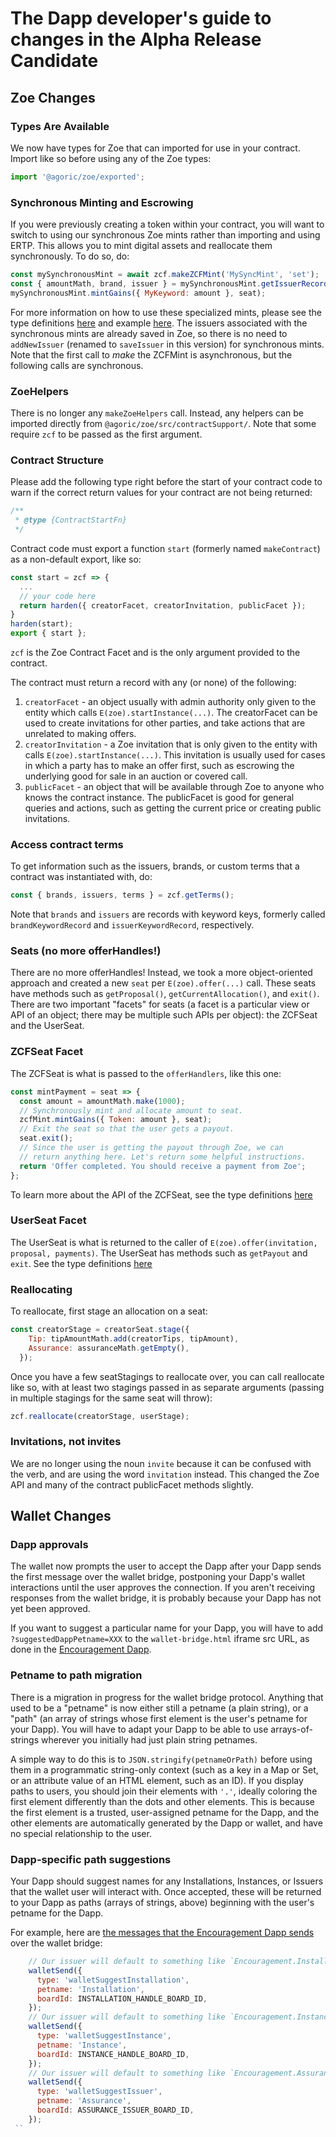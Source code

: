 # The Dapp developer's guide to changes in the Alpha Release Candidate

## Zoe Changes

### Types Are Available

We now have types for Zoe that can imported for use in your contract.
Import like so before using any of the Zoe types:

```js
import '@agoric/zoe/exported';
```

### Synchronous Minting and Escrowing

If you were previously creating a token within your contract, you will
want to switch to using our synchronous Zoe mints rather than
importing and using ERTP. This allows you to mint digital assets and
reallocate them synchronously. To do so, do:

```js
const mySynchronousMint = await zcf.makeZCFMint('MySyncMint', 'set');
const { amountMath, brand, issuer } = mySynchronousMint.getIssuerRecord();
mySynchronousMint.mintGains({ MyKeyword: amount }, seat);
```

For more information on how to use these specialized mints, please see
the type definitions
[here](https://github.com/Agoric/agoric-sdk/blob/7058a852c46625e28aa9a290b2c99f2a39d0cba5/packages/zoe/src/types.js#L221)
and example
[here](https://github.com/Agoric/agoric-sdk/blob/ee8f782578ff4f2ea9e0ec557e14d1f52c795ca9/packages/zoe/src/contracts/mintPayments.js#L34).
The issuers associated with the synchronous mints are already saved in
Zoe, so there is no need to `addNewIssuer` (renamed to `saveIssuer` in
this version) for synchronous mints. Note that the first call to *make*
the ZCFMint is asynchronous, but the following calls are synchronous. 

### ZoeHelpers

There is no longer any `makeZoeHelpers` call. Instead, any helpers can
be imported directly from `@agoric/zoe/src/contractSupport/`. Note
that some require `zcf` to be passed as the first argument.

### Contract Structure

Please add the following type right before the start of your contract
code to warn if the correct return values for your contract are not
being returned:

```js
/**
 * @type {ContractStartFn}
 */
 ```

Contract code must export a function `start` (formerly named `makeContract`) as a non-default export,
like so:

```js
const start = zcf => {
  ...
  // your code here
  return harden({ creatorFacet, creatorInvitation, publicFacet });
}
harden(start);
export { start };
```

`zcf` is the Zoe Contract Facet and is the only argument provided to
the contract.

The contract must return a record with any (or none) of the following:
1. `creatorFacet` - an object usually with admin authority only given to the
   entity which calls `E(zoe).startInstance(...)`. The creatorFacet
   can be used to create invitations for other parties, and take actions
   that are unrelated to making offers.
2. `creatorInvitation` - a Zoe invitation that is only given to the entity
   with calls `E(zoe).startInstance(...)`. This invitation is usually
   used for cases in which a party has to make an offer first, such as
   escrowing the underlying good for sale in an auction or covered
   call.
3. `publicFacet` - an object that will be available through Zoe to anyone who knows
   the contract instance. The publicFacet is good for general queries and actions,
   such as getting the current price or creating public invitations.

### Access contract terms

To get information such as the issuers, brands, or custom terms that
a contract was instantiated with, do:

```js
const { brands, issuers, terms } = zcf.getTerms();
```
Note that `brands` and `issuers` are records with keyword keys,
formerly called `brandKeywordRecord` and `issuerKeywordRecord`,
respectively.

### Seats (no more offerHandles!)

There are no more offerHandles! Instead, we took a more object-oriented
approach and created a new `seat` per `E(zoe).offer(...)` call. These seats
have methods such as `getProposal()`, `getCurrentAllocation()`, and `exit()`. There
are two important "facets" for seats (a facet is a particular view or API of
an object; there may be multiple such APIs per object): the ZCFSeat
and the UserSeat. 

### ZCFSeat Facet 

The ZCFSeat is what is passed to the
`offerHandlers`, like this one:

```js
const mintPayment = seat => {
  const amount = amountMath.make(1000);
  // Synchronously mint and allocate amount to seat.
  zcfMint.mintGains({ Token: amount }, seat);
  // Exit the seat so that the user gets a payout.
  seat.exit();
  // Since the user is getting the payout through Zoe, we can
  // return anything here. Let's return some helpful instructions.
  return 'Offer completed. You should receive a payment from Zoe';
};
```

To learn more about the API of the ZCFSeat, see the type definitions
[here](https://github.com/Agoric/agoric-sdk/blob/7058a852c46625e28aa9a290b2c99f2a39d0cba5/packages/zoe/src/types.js#L377)

### UserSeat Facet

The UserSeat is what is returned to the caller of
`E(zoe).offer(invitation, proposal, payments)`. The UserSeat has
methods such as `getPayout` and `exit`. See the type definitions
[here](https://github.com/Agoric/agoric-sdk/blob/7058a852c46625e28aa9a290b2c99f2a39d0cba5/packages/zoe/src/types.js#L88)

### Reallocating

To reallocate, first stage an allocation on a seat:

```js
const creatorStage = creatorSeat.stage({
    Tip: tipAmountMath.add(creatorTips, tipAmount),
    Assurance: assuranceMath.getEmpty(),
  });
```

Once you have a few seatStagings to reallocate over, you can call
reallocate like so, with at least two stagings passed in as separate
arguments (passing in multiple stagings for the same seat will throw):

```js
zcf.reallocate(creatorStage, userStage);
```

### Invitations, not invites

We are no longer using the noun `invite` because it can be confused
with the verb, and are using the word `invitation` instead. This
changed the Zoe API and many of the contract publicFacet methods slightly.

## Wallet Changes

### Dapp approvals

The wallet now prompts the user to accept the Dapp after your Dapp sends the first message over the wallet bridge, postponing your Dapp's wallet interactions until the user approves the connection.  If you aren't receiving responses from the wallet bridge, it is probably because your Dapp has not yet been approved.

If you want to suggest a particular name for your Dapp, you will have to add `?suggestedDappPetname=XXX` to the `wallet-bridge.html` iframe src URL, as done in the [Encouragement Dapp](https://github.com/Agoric/dapp-encouragement/commit/489ea8c03eeb2b71b7b7c539e677bccd161ad4aa#diff-a150226f082dfb9f386abdcabff01350).


### Petname to path migration

There is a migration in progress for the wallet bridge protocol.  Anything that used to be a "petname" is now either still a petname (a plain string), or a "path" (an array of strings whose first element is the user's petname for your Dapp).  You will have to adapt your Dapp to be able to use arrays-of-strings wherever you initially had just plain string petnames.

A simple way to do this is to `JSON.stringify(petnameOrPath)` before using them in a programmatic string-only context (such as a key in a Map or Set, or an attribute value of an HTML element, such as an ID).  If you display paths to users, you should join their elements with `'.'`, ideally coloring the first element differently than the dots and other elements.  This is because the first element is a trusted, user-assigned petname for the Dapp, and the other elements are automatically generated by the Dapp or wallet, and have no special relationship to the user.

### Dapp-specific path suggestions

Your Dapp should suggest names for any Installations, Instances, or Issuers that the wallet user will interact with.  Once accepted, these will be returned to your Dapp as paths (arrays of strings, above) beginning with the user's petname for the Dapp.

For example, here are [the messages that the Encouragement Dapp sends](https://github.com/Agoric/dapp-encouragement/blob/7f41c1bc09fc5f22707f6bdc2fb656fcb2cddbfa/ui/public/src/main.js#L97) over the wallet bridge:

```js
    // Our issuer will default to something like `Encouragement.Installation`.
    walletSend({
      type: 'walletSuggestInstallation',
      petname: 'Installation',
      boardId: INSTALLATION_HANDLE_BOARD_ID,
    });
    // Our issuer will default to something like `Encouragement.Instance`.
    walletSend({
      type: 'walletSuggestInstance',
      petname: 'Instance',
      boardId: INSTANCE_HANDLE_BOARD_ID,
    });
    // Our issuer will default to something like `Encouragement.Assurance`.
    walletSend({
      type: 'walletSuggestIssuer',
      petname: 'Assurance',
      boardId: ASSURANCE_ISSUER_BOARD_ID,
    });
 ``
